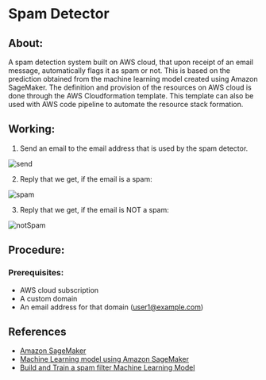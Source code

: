 # Spam Detector

## About:
A spam detection system built on AWS cloud, that upon receipt of an email message, automatically flags it as spam or not. This is based on the prediction obtained from the machine learning model created using Amazon SageMaker. The definition and provision of the resources on AWS cloud is done through the AWS Cloudformation template. This template can also be used with AWS code pipeline to automate the resource stack formation.

## Working: 

1.  Send an email to the email address that is used by the spam detector.

![send](https://user-images.githubusercontent.com/26367904/122842287-ad989300-d31a-11eb-8ed1-22f2fdf48714.png)

2.  Reply that we get, if the email is a spam:

![spam](https://user-images.githubusercontent.com/26367904/122842469-154ede00-d31b-11eb-97ff-4e90f57d2995.png)

3.  Reply that we get, if the email is NOT a spam:

![notSpam](https://user-images.githubusercontent.com/26367904/122842516-2ef02580-d31b-11eb-963e-dec31962f2ae.png)

## Procedure:



### Prerequisites:
- AWS cloud subscription
- A custom domain 
- An email address for that domain (user1@example.com)



## References

- [Amazon SageMaker](https://aws.amazon.com/sagemaker)
- [Machine Learning model using Amazon SageMaker](https://aws.amazon.com/getting-started/hands-on/build-train-deploy-machine-learning-model-sagemaker/)
- [Build and Train a spam filter Machine Learning Model](https://github.com/aws-samples/reinvent2018-srv404-lambda-sagemaker/blob/master/training/README.md)

